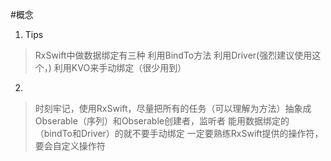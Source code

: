 #概念

1. Tips
>RxSwift中做数据绑定有三种
利用BindTo方法
利用Driver(强烈建议使用这个，)
利用KVO来手动绑定（很少用到）

2. 
>时刻牢记，使用RxSwift，尽量把所有的任务（可以理解为方法）抽象成Obserable（序列）和Obserable创建者，监听者
能用数据绑定的（bindTo和Driver）的就不要手动绑定
一定要熟练RxSwift提供的操作符，要会自定义操作符